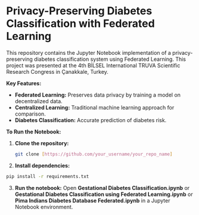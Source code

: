 # Privacy-Preserving Diabetes Classification with Federated Learning

This repository contains the Jupyter Notebook implementation of a privacy-preserving diabetes classification system using Federated Learning. This project was presented at the 4th BİLSEL International TRUVA Scientific Research Congress in Çanakkale, Turkey.

**Key Features:**

* **Federated Learning:** Preserves data privacy by training a model on decentralized data.
* **Centralized Learning:** Traditional machine learning approach for comparison.
* **Diabetes Classification:** Accurate prediction of diabetes risk.

**To Run the Notebook:**

1. **Clone the repository:**
   ```bash
   git clone [https://github.com/your_username/your_repo_name]
   ```
2. **Install dependencies:**
  ```bash
  pip install -r requirements.txt
  ```

3. **Run the notebook:** Open **Gestational Diabetes Classification.ipynb** or **Gestational Diabetes Classification using Federated Learning.ipynb** or **Pima Indians Diabetes Database Federated.ipynb** in a Jupyter Notebook environment.
